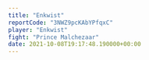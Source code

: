 ```yaml
---
title: "Enkwist"
reportCode: "3NWZ9pcKAbYPfqxC"
player: "Enkwist"
fight: "Prince Malchezaar"
date: 2021-10-08T19:17:48.190000+00:00
---
```

